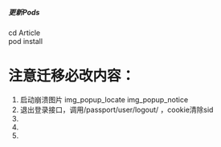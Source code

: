 

##### 更新Pods
cd Article  
pod install  

# 注意迁移必改内容：
1. 启动崩溃图片 img_popup_locate  img_popup_notice
2. 退出登录接口，调用/passport/user/logout/ ，cookie清除sid
3. 
4. 
5. 




